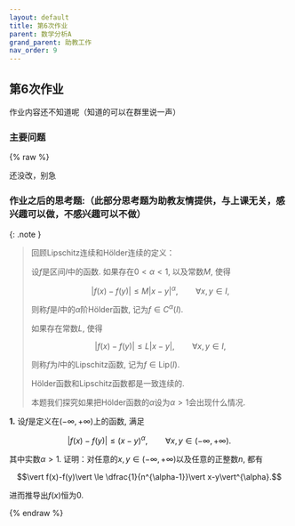 ```yaml
---
layout: default
title: 第6次作业
parent: 数学分析A
grand_parent: 助教工作
nav_order: 9
---
```


## 第6次作业

作业内容还不知道呢（知道的可以在群里说一声）

### 主要问题

{% raw %}

还没改，别急

### 作业之后的思考题:（此部分思考题为助教友情提供，与上课无关，感兴趣可以做，不感兴趣可以不做）

{: .note }
> 回顾Lipschitz连续和Hölder连续的定义：
>
> 设$f$是区间$I$中的函数. 如果存在$0 < \alpha < 1$, 以及常数$M$, 使得
> 
> $$|f(x)-f(y)|\le M|x-y|^{\alpha}, \qquad \forall x,y\in I,$$
>
> 则称$f$是$I$中的$\alpha$阶Hölder函数, 记为$f\in C^{\alpha}(I)$. 
>
> 如果存在常数$L$, 使得
>
> $$|f(x)-f(y)|\le L|x-y|, \qquad \forall x,y\in I,$$
>
> 则称$f$为$I$中的Lipschitz函数, 记为$f\in \mathrm{Lip}(I)$.
>
> Hölder函数和Lipschitz函数都是一致连续的. 
>
> 本题我们探究如果把Hölder函数的$\alpha$设为$\alpha>1$会出现什么情况. 

**1.** 设$f$是定义在$(-\infty,+\infty)$上的函数, 满足

$$|f(x)-f(y)|\le(x-y)^{\alpha},  \qquad \forall x,y\in(-\infty,+\infty).$$

其中实数$\alpha>1$. 
证明：对任意的$x,y\in(-\infty,+\infty)$以及任意的正整数$n$, 都有

$$\vert f(x)-f(y)\vert \le \dfrac{1}{n^{\alpha-1}}\vert x-y\vert^{\alpha}.$$

进而推导出$f(x)$恒为$0$.


{% endraw %}
